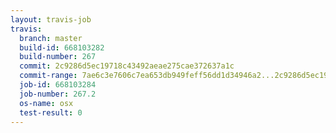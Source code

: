 ```yaml
---
layout: travis-job
travis:
  branch: master
  build-id: 668103282
  build-number: 267
  commit: 2c9286d5ec19718c43492aeae275cae372637a1c
  commit-range: 7ae6c3e7606c7ea653db949feff56dd1d34946a2...2c9286d5ec19718c43492aeae275cae372637a1c
  job-id: 668103284
  job-number: 267.2
  os-name: osx
  test-result: 0
---
```

